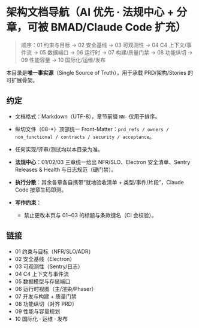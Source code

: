 # 架构文档导航（AI 优先 · 法规中心 + 分章，可被 BMAD/Claude Code 扩充）

> 顺序：01 约束与目标 → 02 安全基线 → 03 可观测性 → 04 C4 上下文/事件流 → 05 数据端口 → 06 运行时 → 07 构建/质量门禁 → 08 功能纵切 → 09 性能容量 → 10 国际化/运维/发布

本目录是**唯一事实源**（Single Source of Truth），用于承载 PRD/架构/Stories 的可扩展骨架。

## 约定

- 文档格式：Markdown（UTF-8），章节前缀 `NN-` 仅用于排序。
- 纵切文件（08-\*）顶部统一 Front-Matter：`prd_refs / owners / non_functional / contracts / security / acceptance`。
- 任何实现/评审/测试均以本目录为准。

- **法规中心**：01/02/03 三章统一给出 NFR/SLO、Electron 安全清单、Sentry Releases & Health 与日志规范（硬门禁）。
- **执行分散**：其余各章各自携带“就地验收清单 + 类型/事件/片段”，Claude Code 按章生码即测。
- **写作约束**：
  - 禁止更改本页与 01~03 的标题与条款键名（CI 会校验）。

## 链接

- 01 约束与目标（NFR/SLO/ADR）
- 02 安全基线（Electron）
- 03 可观测性（Sentry/日志）
- 04 C4 上下文与事件流
- 05 数据模型与存储端口
- 06 运行时视图（主/渲染/Phaser）
- 07 开发与构建 + 质量门禁
- 08 功能纵切（对齐 PRD）
- 09 性能与容量规划
- 10 国际化 · 运维 · 发布
